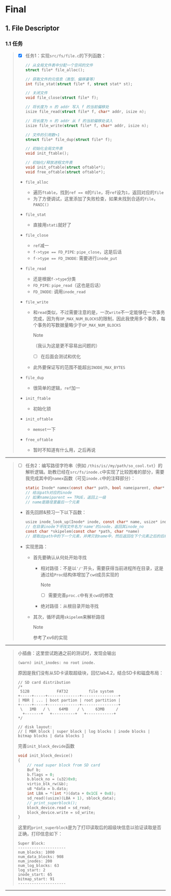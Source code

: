 # Final

## 1. File Descriptor

### 1.1 任务

> - [x] 任务1：实现`src/fs/file.c`的下列函数：
>
>   ```c
>   // 从全局文件表中分配一个空闲的文件
>   struct file* file_alloc();
>   
>   // 获取文件的元信息（类型、偏移量等）
>   int file_stat(struct file* f, struct stat* st);
>   
>   // 关闭文件
>   void file_close(struct file* f);
>   
>   // 将长度为 n 的 addr 写入 f 的当前偏移处
>   isize file_read(struct file* f, char* addr, isize n);
>   
>   // 将长度为 n 的 addr 从 f 的当前偏移处读入
>   isize file_write(struct file* f, char* addr, isize n);
>   
>   // 文件的引用数+1
>   struct file* file_dup(struct file* f);
>   
>   // 初始化全局文件表
>   void init_ftable();
>   
>   // 初始化/释放进程文件表
>   void init_oftable(struct oftable*);
>   void free_oftable(struct oftable*);
>   ```
>
> - `file_alloc`
>
>   - 遍历`ftable`，找到`ref == 0`的`file`，将`ref`设为`1`，返回对应的`file`
>   - 为了方便调试，这里添加了失败检查，如果未找到合适的`file`，`PANIC()`
>
> - `file_stat`
>
>   - 直接用`stati`就好了
>
> - `file_close`
>
>   - `ref`减一
>   - `f->type == FD_PIPE`: `pipe_close`，这是后话
>   - `f->type == FD_INODE`: 需要进行`inode_put`
>
> - `file_read`
>
>   - 还是根据`f->type`分类
>   - `FD_PIPE`: `pipe_read`（这也是后话）
>   - `FD_INODE`: 调用`inode_read`
>
> - `file_write`
>
>   - 和`read`类似，不过需要注意的是，一次`write`不一定能够在一次事务完成，因为有`OP_MAX_NUM_BLOCKS`的限制，因此我使用多个事务，每个事务的写数据量略少于`OP_MAX_NUM_BLOCKS`
>
>     > [!note]
>     >
>     > （我认为这是更不容易出问题的）
>     >
>     > - [ ] 在后面会测试和优化
>
>   - 此外要保证写的范围不能超出`INODE_MAX_BYTES`
>
> - `file_dup`
>
>   - 很简单的逻辑，`ref`加一
>
> - `init_ftable`
>
>   - 初始化锁
>
> - `init_oftable`
>
>   - `memset`一下
>
> - `free_oftable`
>
>   - 暂时不知道有什么用，之后再说

---

> - [ ] 任务2：编写路径字符串（例如 `/this/is//my/path/so_cool.txt`）的解析逻辑。助教已经在`src/fs/inode.c`中实现了比较困难的部分，需要我完成其中的`namex`函数（可见`inode.c`中的注释部分）：
>
>   ```c
>   static Inode* namex(const char* path, bool nameiparent, char* name, OpContext* ctx)
>   // 给出path对应的inode
>   // 如果nameiparent == TRUE，返回上一级
>   // name是路径里最后一个元素
>   ```
>
> - 首先回顾&预习一下以下函数：
>
>   ````c
>   usize inode_look_up(Inode* inode, const char* name, usize* index)
>   // 在目录inode下寻找文件名为'name'的inode，返回其inode_no
>   const char *skipelem(const char *path, char *name)
>   // 提取出path中的下一个元素，并拷贝到name中，然后返回在下个元素之后的后续路径
>   ````
>
> * 实现思路：
>
>   * 首先要确认从何处开始寻找
>
>     * 相对路径：不是以`'/'`开头，需要获得当前进程所在目录，这是通过给`Proc`结构体增加了`cwd`成员实现的
>
>       > [!note]
>       >
>       > - [ ] 需要完善`proc.c`中有关`cwd`的修改
>
>     * 绝对路径：从根目录开始寻找
>
>   * 其次，循环调用`skipelem`来解析路径
>
>     > [!note]
>     >
>     > 参考了xv6的实现

---

> 小插曲：这里尝试跑通之前的测试时，发现会输出
>
> ````shell
> (warn) init_inodes: no root inode.
> ````
>
> 原因是我们没有从SD卡读取超级块，回忆lab4.2，结合SD卡和磁盘布局：
>
> ```shell
> // SD card distribution
> /*
>  512B            FAT32         file system
> +-----+-----+--------------+----------------+
> | MBR | ... | boot partion | root partition |
> +-----+-----+--------------+----------------+
>  \   1MB   / \    64MB    / \     63MB     /
>   +-------+   +----------+   +------------+
> */
> 
> // disk layout:
> // [ MBR block | super block | log blocks | inode blocks | bitmap blocks | data blocks ]
> ```
>
> 完善`init_block_devide`函数
>
> ```c
> void init_block_device()
> {
>     // read super block from SD card
>     Buf b;
>     b.flags = 0;
>     b.block_no = (u32)0x0;
>     virtio_blk_rw(&b);
>     u8 *data = b.data;
>     int LBA = *(int *)(data + 0x1CE + 0x8);
>     sd_read((usize)(LBA + 1), sblock_data);
>     // print_superblock();
>     block_device.read = sd_read;
>     block_device.write = sd_write;
> }
> ```
>
> 这里的`print_superblock`是为了打印读取后的超级块信息以验证读取是否正确，打印信息如下：
>
> ```shell
> Super Block:
> ---------------------
> num_blocks: 1000
> num_data_blocks: 908
> num_inodes: 200
> num_log_blocks: 63
> log_start: 2
> inode_start: 65
> bitmap_start: 91
> ---------------------
> ```

---


